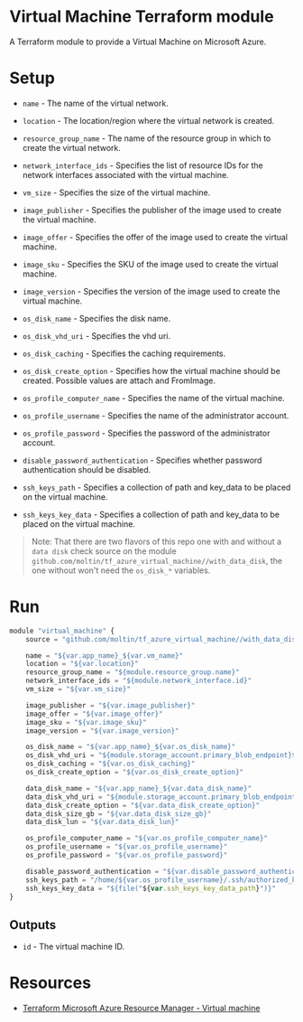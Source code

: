 # Virtual Machine Terraform module

A Terraform module to provide a Virtual Machine on Microsoft Azure.

# Setup

- `name` - The name of the virtual network.
- `location` - The location/region where the virtual network is created.
- `resource_group_name` - The name of the resource group in which to create the virtual network.
- `network_interface_ids` - Specifies the list of resource IDs for the network interfaces associated with the virtual machine.
- `vm_size` - Specifies the size of the virtual machine.

- `image_publisher` - Specifies the publisher of the image used to create the virtual machine.
- `image_offer` - Specifies the offer of the image used to create the virtual machine.
- `image_sku` - Specifies the SKU of the image used to create the virtual machine.
- `image_version` - Specifies the version of the image used to create the virtual machine.

- `os_disk_name` - Specifies the disk name.
- `os_disk_vhd_uri` - Specifies the vhd uri.
- `os_disk_caching` - Specifies the caching requirements.
- `os_disk_create_option` - Specifies how the virtual machine should be created. Possible values are attach and FromImage.

- `os_profile_computer_name` - Specifies the name of the virtual machine.
- `os_profile_username` - Specifies the name of the administrator account.
- `os_profile_password` - Specifies the password of the administrator account.

- `disable_password_authentication` - Specifies whether password authentication should be disabled.
- `ssh_keys_path` - Specifies a collection of path and key_data to be placed on the virtual machine.
- `ssh_keys_key_data` - Specifies a collection of path and key_data to be placed on the virtual machine.

> Note: That there are two flavors of this repo one with and without a `data disk` check source on the module `github.com/moltin/tf_azure_virtual_machine//with_data_disk`, the one without won't need the `os_disk_*` variables.

# Run

```js
module "virtual_machine" {
    source = "github.com/moltin/tf_azure_virtual_machine//with_data_disk"

    name = "${var.app_name}_${var.vm_name}"
    location = "${var.location}"
    resource_group_name = "${module.resource_group.name}"
    network_interface_ids = "${module.network_interface.id}"
    vm_size = "${var.vm_size}"

    image_publisher = "${var.image_publisher}"
    image_offer = "${var.image_offer}"
    image_sku = "${var.image_sku}"
    image_version = "${var.image_version}"

    os_disk_name = "${var.app_name}_${var.os_disk_name}"
    os_disk_vhd_uri = "${module.storage_account.primary_blob_endpoint}${module.storage_container.name}/${var.app_name}-${var.os_disk_vhd_uri_name}.vhd"
    os_disk_caching = "${var.os_disk_caching}"
    os_disk_create_option = "${var.os_disk_create_option}"

    data_disk_name = "${var.app_name}_${var.data_disk_name}"
    data_disk_vhd_uri = "${module.storage_account.primary_blob_endpoint}${module.storage_container.name}/${module.storage_blob.name}"
    data_disk_create_option = "${var.data_disk_create_option}"
    data_disk_size_gb = "${var.data_disk_size_gb}"
    data_disk_lun = "${var.data_disk_lun}"

    os_profile_computer_name = "${var.os_profile_computer_name}"
    os_profile_username = "${var.os_profile_username}"
    os_profile_password = "${var.os_profile_password}"

    disable_password_authentication = "${var.disable_password_authentication}"
    ssh_keys_path = "/home/${var.os_profile_username}/.ssh/authorized_keys"
    ssh_keys_key_data = "${file("${var.ssh_keys_key_data_path}")}"
}
```

## Outputs

 - `id` - The virtual machine ID.

# Resources

 - [Terraform Microsoft Azure Resource Manager - Virtual machine](https://www.terraform.io/docs/providers/azurerm/r/virtual_machine.html)
